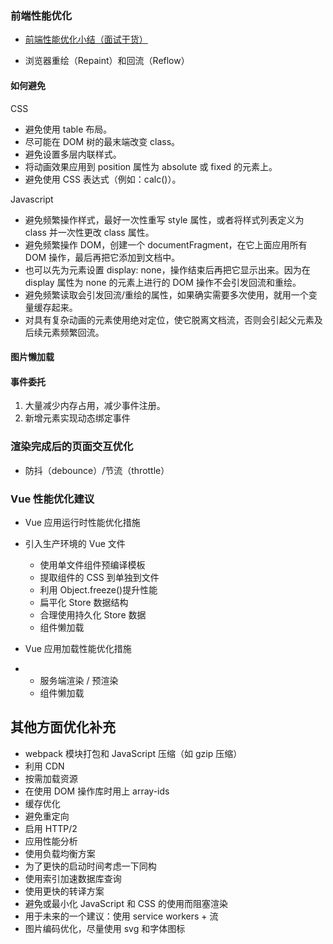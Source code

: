 ### 前端性能优化

- [前端性能优化小结（面试干货）](https://zhuanlan.zhihu.com/p/115047733)

- 浏览器重绘（Repaint）和回流（Reflow）

#### 如何避免

CSS

- 避免使用 table 布局。
- 尽可能在 DOM 树的最末端改变 class。
- 避免设置多层内联样式。
- 将动画效果应用到 position 属性为 absolute 或 fixed 的元素上。
- 避免使用 CSS 表达式（例如：calc()）。

Javascript

- 避免频繁操作样式，最好一次性重写 style 属性，或者将样式列表定义为 class 并一次性更改 class 属性。
- 避免频繁操作 DOM，创建一个 documentFragment，在它上面应用所有 DOM 操作，最后再把它添加到文档中。
- 也可以先为元素设置 display: none，操作结束后再把它显示出来。因为在 display 属性为 none 的元素上进行的 DOM 操作不会引发回流和重绘。
- 避免频繁读取会引发回流/重绘的属性，如果确实需要多次使用，就用一个变量缓存起来。
- 对具有复杂动画的元素使用绝对定位，使它脱离文档流，否则会引起父元素及后续元素频繁回流。

#### 图片懒加载

#### 事件委托

1. 大量减少内存占用，减少事件注册。
2. 新增元素实现动态绑定事件

### 渲染完成后的页面交互优化

- 防抖（debounce）/节流（throttle）

### Vue 性能优化建议

- Vue 应用运行时性能优化措施

- 引入生产环境的 Vue 文件

  - 使用单文件组件预编译模板
  - 提取组件的 CSS 到单独到文件
  - 利用 Object.freeze()提升性能
  - 扁平化 Store 数据结构
  - 合理使用持久化 Store 数据
  - 组件懒加载

- Vue 应用加载性能优化措施

- - 服务端渲染 / 预渲染
  - 组件懒加载

## 其他方面优化补充

- webpack 模块打包和 JavaScript 压缩（如 gzip 压缩）
- 利用 CDN
- 按需加载资源
- 在使用 DOM 操作库时用上 array-ids
- 缓存优化
- 避免重定向
- 启用 HTTP/2
- 应用性能分析
- 使用负载均衡方案
- 为了更快的启动时间考虑一下同构
- 使用索引加速数据库查询
- 使用更快的转译方案
- 避免或最小化 JavaScript 和 CSS 的使用而阻塞渲染
- 用于未来的一个建议：使用 service workers + 流
- 图片编码优化，尽量使用 svg 和字体图标
